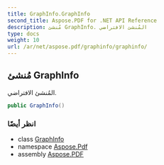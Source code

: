 ```yaml
---
title: GraphInfo.GraphInfo
second_title: Aspose.PDF for .NET API Reference
description: مُنشئ GraphInfo. المُنشئ الافتراضي
type: docs
weight: 10
url: /ar/net/aspose.pdf/graphinfo/graphinfo/
---
```

## مُنشئ GraphInfo

المُنشئ الافتراضي.

```csharp
public GraphInfo()
```

### انظر أيضًا

* class [GraphInfo](../)
* namespace [Aspose.Pdf](../../../aspose.pdf/)
* assembly [Aspose.PDF](../../../)
